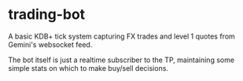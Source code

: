 # trading-bot
A basic KDB+ tick system capturing FX trades and level 1 quotes from Gemini's websocket feed.

The bot itself is just a realtime subscriber to the TP, maintaining some simple stats on which to make buy/sell decisions.
